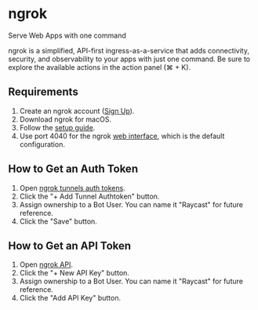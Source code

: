 # ngrok

Serve Web Apps with one command

ngrok is a simplified, API-first ingress-as-a-service that adds connectivity, security, and observability to your apps with just one command. Be sure to explore the available actions in the action panel (⌘ + K).

## Requirements

1. Create an ngrok account ([Sign Up](https://dashboard.ngrok.com/signup)).
2. Download ngrok for macOS.
3. Follow the [setup guide](https://dashboard.ngrok.com/get-started/setup).
4. Use port 4040 for the ngrok [web interface](https://ngrok.com/docs/agent/config/#web_addr), which is the default configuration.

## How to Get an Auth Token

1. Open [ngrok tunnels auth tokens](https://dashboard.ngrok.com/tunnels/authtokens).
2. Click the "+ Add Tunnel Authtoken" button.
3. Assign ownership to a Bot User. You can name it "Raycast" for future reference.
4. Click the "Save" button.

## How to Get an API Token

1. Open [ngrok API](https://dashboard.ngrok.com/api).
2. Click the "+ New API Key" button.
3. Assign ownership to a Bot User. You can name it "Raycast" for future reference.
4. Click the "Add API Key" button.
